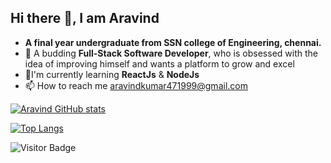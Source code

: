 <!-- ### Hi there 👋 -->

<!--
**aravind4799/aravind4799** is a ✨ _special_ ✨ repository because its `README.md` (this file) appears on your GitHub profile.--->

## Hi there 👋, I am Aravind
 
<!-- - 🔭 I’m currently working on ... -->
<!-- - 🌱 I’m currently learning about Full Stack Web Development 
 -->
- **A final year undergraduate from SSN college of Engineering, chennai.**
- 🔭 A budding **Full-Stack Software Developer**, who is obsessed with the idea of improving himself and wants a platform to grow and excel  
- 🌱I'm currently learning **ReactJs** & **NodeJs**
- 📫 How to reach me aravindkumar471999@gmail.com


[![Aravind GitHub stats](https://github-readme-stats.vercel.app/api?username=aravind4799&show_icons=true&theme=radical
)](https://github.com/anuraghazra/github-readme-stats)

[![Top Langs](https://github-readme-stats.vercel.app/api/top-langs/?username=aravind4799&layout=compact)](https://github.com/anuraghazra/github-readme-stats)


![Visitor Badge](https://visitor-badge.laobi.icu/badge?page_id=aravind4799_Github)
